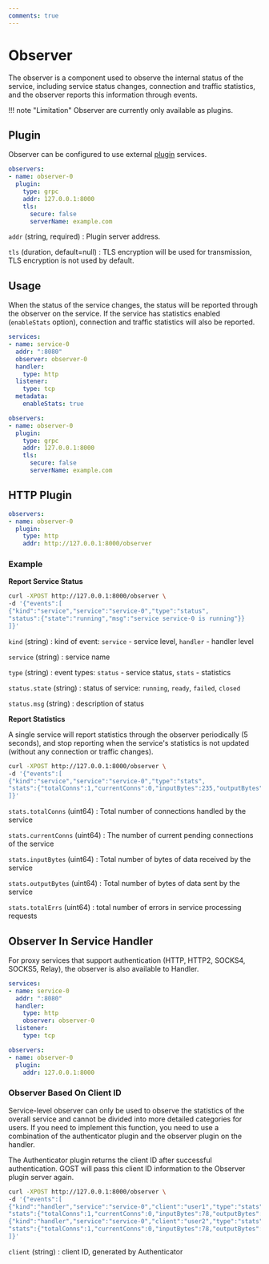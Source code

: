 ```yaml
---
comments: true
---
```


# Observer

The observer is a component used to observe the internal status of the service, including service status changes, connection and traffic statistics, and the observer reports this information through events.


!!! note "Limitation"
    Observer are currently only available as plugins.


## Plugin

Observer can be configured to use external [plugin](/en/concepts/plugin/) services.

```yaml
observers:
- name: observer-0
  plugin:
    type: grpc
    addr: 127.0.0.1:8000
    tls: 
      secure: false
      serverName: example.com
```

`addr` (string, required)
:    Plugin server address.

`tls` (duration, default=null)
:    TLS encryption will be used for transmission, TLS encryption is not used by default.

## Usage

When the status of the service changes, the status will be reported through the observer on the service. If the service has statistics enabled (`enableStats` option), connection and traffic statistics will also be reported.

```yaml hl_lines="4 10"
services:
- name: service-0
  addr: ":8080"
  observer: observer-0 
  handler:
    type: http
  listener:
    type: tcp
  metadata:
    enableStats: true 

observers:
- name: observer-0
  plugin:
    type: grpc
    addr: 127.0.0.1:8000
    tls: 
      secure: false
      serverName: example.com
```

## HTTP Plugin

```yaml
observers:
- name: observer-0
  plugin:
    type: http
    addr: http://127.0.0.1:8000/observer
```

### Example

**Report Service Status**

```bash
curl -XPOST http://127.0.0.1:8000/observer \
-d '{"events":[
{"kind":"service","service":"service-0","type":"status", 
"status":{"state":"running","msg":"service service-0 is running"}} 
]}'
```

`kind` (string)
:    kind of event: `service` - service level, `handler` - handler level

`service` (string)
:    service name

`type` (string)
:    event types: `status` - service status, `stats` - statistics

`status.state` (string)
:    status of service: `running`, `ready`, `failed`, `closed`

`status.msg` (string)
:    description of status

**Report Statistics**

A single service will report statistics through the observer periodically (5 seconds), and stop reporting when the service's statistics is not updated (without any connection or traffic changes).

```bash
curl -XPOST http://127.0.0.1:8000/observer \
-d '{"events":[ 
{"kind":"service","service":"service-0","type":"stats", 
"stats":{"totalConns":1,"currentConns":0,"inputBytes":235,"outputBytes":632,"totalErrs":0}} 
]}'
```

`stats.totalConns` (uint64)
:    Total number of connections handled by the service

`stats.currentConns` (uint64)
:    The number of current pending connections of the service

`stats.inputBytes` (uint64)
:    Total number of bytes of data received by the service

`stats.outputBytes` (uint64)
:    Total number of bytes of data sent by the service

`stats.totalErrs` (uint64)
:    total number of errors in service processing requests


## Observer In Service Handler

For proxy services that support authentication (HTTP, HTTP2, SOCKS4, SOCKS5, Relay), the observer is also available to Handler.

```yaml hl_lines="6"
services:
- name: service-0
  addr: ":8080"
  handler:
    type: http
    observer: observer-0
  listener:
    type: tcp

observers:
- name: observer-0
  plugin:
    addr: 127.0.0.1:8000
```

### Observer Based On Client ID

Service-level observer can only be used to observe the statistics of the overall service and cannot be divided into more detailed categories for users. If you need to implement this function, you need to use a combination of the authenticator plugin and the observer plugin on the handler.
    
The Authenticator plugin returns the client ID after successful authentication. GOST will pass this client ID information to the Observer plugin server again.

```bash
curl -XPOST http://127.0.0.1:8000/observer \
-d '{"events":[ 
{"kind":"handler","service":"service-0","client":"user1","type":"stats", 
"stats":{"totalConns":1,"currentConns":0,"inputBytes":78,"outputBytes":574,"totalErrs":0}}, 
{"kind":"handler","service":"service-0","client":"user2","type":"stats", 
"stats":{"totalConns":1,"currentConns":0,"inputBytes":78,"outputBytes":574,"totalErrs":0}} 
]}'
```

`client` (string)
:    client ID, generated by Authenticator